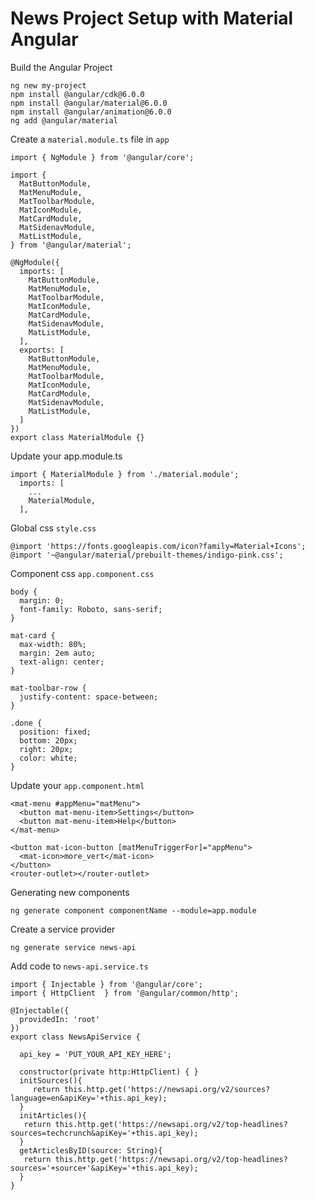 # News Project Setup with Material Angular

Build the Angular Project
```
ng new my-project
npm install @angular/cdk@6.0.0
npm install @angular/material@6.0.0
npm install @angular/animation@6.0.0
ng add @angular/material
```

Create a  `material.module.ts` file in `app`
```
import { NgModule } from '@angular/core';

import {
  MatButtonModule,
  MatMenuModule,
  MatToolbarModule,
  MatIconModule,
  MatCardModule,
  MatSidenavModule,
  MatListModule,
} from '@angular/material';

@NgModule({
  imports: [
    MatButtonModule,
    MatMenuModule,
    MatToolbarModule,
    MatIconModule,
    MatCardModule,
    MatSidenavModule,
    MatListModule,
  ],
  exports: [
    MatButtonModule,
    MatMenuModule,
    MatToolbarModule,
    MatIconModule,
    MatCardModule,
    MatSidenavModule,
    MatListModule,
  ]
})
export class MaterialModule {}
```
Update your app.module.ts
```
import { MaterialModule } from './material.module';
  imports: [
    ...
    MaterialModule,
  ],
```
Global css `style.css`
```
@import 'https://fonts.googleapis.com/icon?family=Material+Icons';
@import '~@angular/material/prebuilt-themes/indigo-pink.css';
```
Component css `app.component.css`
```
body {
  margin: 0;
  font-family: Roboto, sans-serif;
}

mat-card {
  max-width: 80%;
  margin: 2em auto;
  text-align: center;
}

mat-toolbar-row {
  justify-content: space-between;
}

.done {
  position: fixed;
  bottom: 20px;
  right: 20px;
  color: white;
}
```
Update your `app.component.html`
```
<mat-menu #appMenu="matMenu">
  <button mat-menu-item>Settings</button>
  <button mat-menu-item>Help</button>
</mat-menu>

<button mat-icon-button [matMenuTriggerFor]="appMenu">
  <mat-icon>more_vert</mat-icon>
</button>
<router-outlet></router-outlet>
```

Generating new components
```
ng generate component componentName --module=app.module
```

Create a service provider
```
ng generate service news-api
```
Add code to `news-api.service.ts`
```
import { Injectable } from '@angular/core';
import { HttpClient  } from '@angular/common/http';

@Injectable({
  providedIn: 'root'
})
export class NewsApiService {

  api_key = 'PUT_YOUR_API_KEY_HERE';

  constructor(private http:HttpClient) { }
  initSources(){
     return this.http.get('https://newsapi.org/v2/sources?language=en&apiKey='+this.api_key);
  }
  initArticles(){
   return this.http.get('https://newsapi.org/v2/top-headlines?sources=techcrunch&apiKey='+this.api_key);
  }
  getArticlesByID(source: String){
   return this.http.get('https://newsapi.org/v2/top-headlines?sources='+source+'&apiKey='+this.api_key);
  }
}
```
